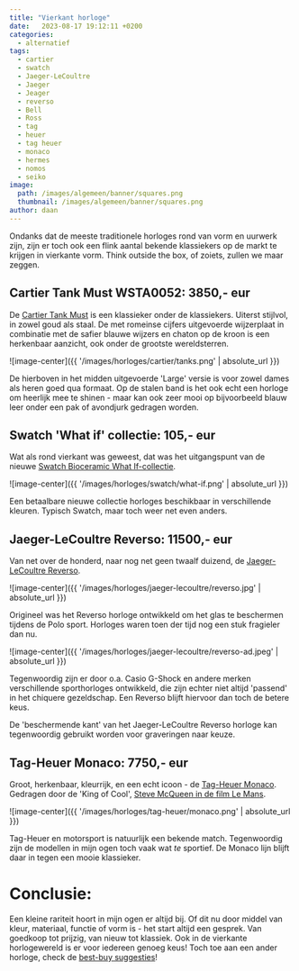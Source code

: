 ```yaml
---
title: "Vierkant horloge"
date:   2023-08-17 19:12:11 +0200
categories:
  - alternatief
tags:
  - cartier
  - swatch
  - Jaeger-LeCoultre
  - Jaeger
  - Jeager
  - reverso
  - Bell
  - Ross
  - tag
  - heuer
  - tag heuer
  - monaco
  - hermes
  - nomos
  - seiko
image: 
  path: /images/algemeen/banner/squares.png
  thumbnail: /images/algemeen/banner/squares.png
author: daan
---
```

Ondanks dat de meeste traditionele horloges rond van vorm en uurwerk zijn, zijn er toch ook een flink aantal bekende klassiekers op de markt te krijgen in vierkante vorm. Think outside the box, of zoiets, zullen we maar zeggen.

## Cartier Tank Must WSTA0052: 3850,- eur
De [Cartier Tank Must](https://www.cartier.com/nl-nl/tank-must-horloge_cod20346390235399917.html) is een klassieker onder de klassiekers. Uiterst stijlvol, in zowel goud als staal. De met romeinse cijfers uitgevoerde wijzerplaat in combinatie met de safier blauwe wijzers en chaton op de kroon is een herkenbaar aanzicht, ook onder de grootste wereldsterren.

![image-center]({{ '/images/horloges/cartier/tanks.png' | absolute_url }})

De hierboven in het midden uitgevoerde 'Large' versie is voor zowel dames als heren goed qua formaat. Op de stalen band is het ook echt een horloge om heerlijk mee te shinen - maar kan ook zeer mooi op bijvoorbeeld blauw leer onder een pak of avondjurk gedragen worden.

## Swatch 'What if' collectie: 105,- eur
Wat als rond vierkant was geweest, dat was het uitgangspunt van de nieuwe [Swatch Bioceramic What If-collectie](https://www.swatch.com/nl-nl/bioceramic-what-if.html). 

![image-center]({{ '/images/horloges/swatch/what-if.png' | absolute_url }})

Een betaalbare nieuwe collectie horloges beschikbaar in verschillende kleuren. Typisch Swatch, maar toch weer net even anders.

## Jaeger-LeCoultre Reverso: 11500,- eur
Van net over de honderd, naar nog net geen twaalf duizend, de [Jaeger-LeCoultre Reverso](https://www.jaeger-lecoultre.com/eu-en/watches/reverso). 

![image-center]({{ '/images/horloges/jaeger-lecoultre/reverso.jpg' | absolute_url }})

Origineel was het Reverso horloge ontwikkeld om het glas te beschermen tijdens de Polo sport. Horloges waren toen der tijd nog een stuk fragieler dan nu. 

![image-center]({{ '/images/horloges/jaeger-lecoultre/reverso-ad.jpeg' | absolute_url }})

Tegenwoordig zijn er door o.a. Casio G-Shock en andere merken verschillende sporthorloges ontwikkeld, die zijn echter niet altijd 'passend' in het chiquere gezeldschap. Een Reverso blijft hiervoor dan toch de betere keus. 

De 'beschermende kant' van het Jaeger-LeCoultre Reverso horloge kan tegenwoordig gebruikt worden voor graveringen naar keuze.

## Tag-Heuer Monaco: 7750,- eur
Groot, herkenbaar, kleurrijk, en  een echt icoon - de [Tag-Heuer Monaco](https://www.tagheuer.com/nl/en/collection-monaco/collection-monaco.html). Gedragen door de 'King of Cool', [Steve McQueen in de film Le Mans](https://www.tagheuer.com/us/en/partnerships/steve-mcqueen.html).

![image-center]({{ '/images/horloges/tag-heuer/monaco.png' | absolute_url }})

Tag-Heuer en motorsport is natuurlijk een bekende match. Tegenwoordig zijn de modellen in mijn ogen toch vaak wat _te_ sportief. De Monaco lijn blijft daar in tegen een mooie klassieker.

# Conclusie:
Een kleine rariteit hoort in mijn ogen er altijd bij. Of dit nu door middel van kleur, materiaal, functie of vorm is - het start altijd een gesprek. Van goedkoop tot prijzig, van nieuw tot klassiek. Ook in de vierkante horlogewereld is er voor iedereen genoeg keus! Toch toe aan een ander horloge, check de [best-buy suggesties](/best-buy/)!
